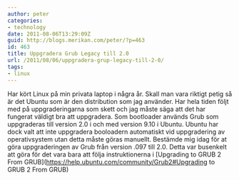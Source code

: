 ```yaml
---
author: peter
categories:
- technology
date: 2011-08-06T13:29:09Z
guid: http://blogs.merikan.com/peter/?p=463
id: 463
title: Uppgradera Grub Legacy till 2.0
url: /2011/08/06/uppgradera-grup-legacy-till-2-0/
tags:
- linux
---
```


Har kört Linux på min privata laptop i några år. Skall man vara riktigt petig så är det Ubuntu som är den distribution som jag använder. Har hela tiden följt med på uppgraderingarna som skett och jag måste säga att det har fungerat väldigt bra att uppgradera. Som bootloader används Grub som uppgraderas till version 2.0 i och med version 9.10 i Ubuntu. Ubuntu har dock valt att inte uppgradera booloadern automatiskt vid uppgradering av operativsystem utan detta måste göras manuellt. Bestämde mig idag för at göra uppgraderingen av Grub från version .097 till 2.0. Detta var busenkelt att göra för det vara bara att följa instruktionerna i [Upgrading to GRUB 2 From GRUB](https://help.ubuntu.com/community/Grub2#Upgrading to GRUB 2 From GRUB)